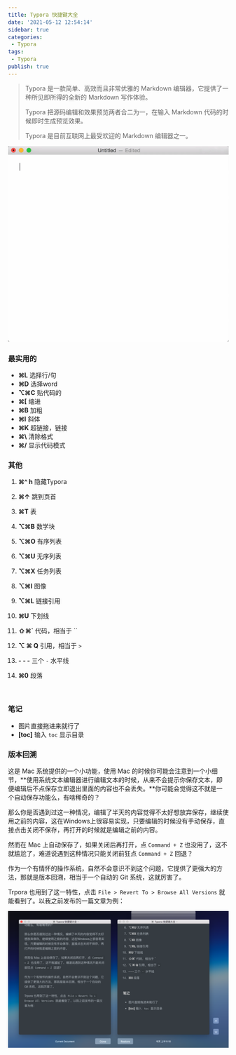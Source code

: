 ```yaml
---
title: Typora 快捷键大全
date: '2021-05-12 12:54:14'
sidebar: true
categories:
 - Typora
tags:
 - Typora
publish: true
---
```





> Typora 是一款简单、高效而且非常优雅的 Markdown 编辑器，它提供了一种所见即所得的全新的 Markdown 写作体验。
>
> Typora 把源码编辑和效果预览两者合二为一，在输入 Markdown 代码的时候即时生成预览效果。
>
> Typora 是目前互联网上最受欢迎的 Markdown 编辑器之一。



![2018_12_17_o3CdcjSGEc.gif](../images/2018_12_17_o3CdcjSGEc.gif)



### 最实用的

- **⌘L** 选择行/句
- **⌘D** 选择word
- **⌥⌘C** 贴代码的
- **⌘[** 缩进
- **⌘B** 加粗
- **⌘I** 斜体
- **⌘K** 超链接，链接
- **⌘\\** 清除格式
- **⌘/** 显示代码模式

### 其他

1. **⌘^ h** 隐藏Typora

2. **⌘↑** 跳到页首

3. **⌘T** 表

4. **⌥⌘B** 数学块

5. **⌥⌘O** 有序列表

6. **⌥⌘U** 无序列表

7. **⌥⌘X** 任务列表

8. **⌥⌘I** 图像

9. **⌥⌘L** 链接引用

10. **⌘U** 下划线

11. **⇧⌘`** 代码，相当于 ``

12. **⌥ ⌘ Q** 引用，相当于 `>`

13. **- - -** 三个 `-` 水平线 

14. **⌘0** 段落

    ​

### 笔记

- 图片直接拖进来就行了
- **[toc]** 输入  `toc` 显示目录



### 版本回溯

这是 Mac 系统提供的一个小功能，使用 Mac 的时候你可能会注意到一个小细节，**使用系统文本编辑器进行编辑文本的时候，从来不会提示你保存文本，即便编辑后不点保存立即退出里面的内容也不会丢失。**你可能会觉得这不就是一个自动保存功能么，有啥稀奇的？

那么你是否遇到过这一种情况，编辑了半天的内容觉得不太好想放弃保存，继续使用之前的内容，这在Windows上很容易实现，只要编辑的时候没有手动保存，直接点击关闭不保存，再打开的时候就是编辑之前的内容。

然而在 Mac 上自动保存了，如果关闭后再打开，点 `Command + Z` 也没用了，这不就尴尬了，难道说遇到这种情况只能关闭前狂点 `Command + Z` 回退？

作为一个有情怀的操作系统，自然不会意识不到这个问题，它提供了更强大的方法，那就是版本回溯，相当于一个自动的 Git 系统，这就厉害了。

Trpora 也用到了这一特性，点击 `File > Revert To > Browse All Versions` 就能看到了。以我之前发布的一篇文章为例：

![2018_12_17_zV3j3MLhGX.png](../images/2018_12_17_zV3j3MLhGX.png)

